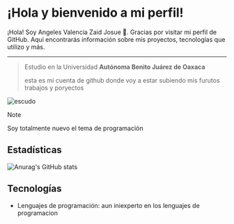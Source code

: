 # ¡Hola y bienvenido a mi perfil!<div style="position: relative;">

¡Hola! Soy Angeles Valencia Zaid Josue  👋. Gracias por visitar mi perfil de GitHub. Aquí encontrarás información sobre mis proyectos, tecnologías que utilizo y más.
<div style="position: relative;">
<img src="https://www.bing.com/th/id/OGC.67b71dbbfb8c8f0a915f6660f54a1c7a?pid=1.7&rurl=https%3a%2f%2fpa1.narvii.com%2f7114%2fdb20531797aad9a97bfb2e79c341a3b7db7fe553r1-200-200_hq.gif&ehk=LWzhrjGaz%2bxO0WrffczTbp2%2bUVBYmXBgAhK2ZPHZN7E%3d" alt="GIF" style="position: absolute; top:100000px ; right:400px ; width: 150px; height: 150px; auto;">

---
> Estudio en la Universidad **Autónoma Benito Juárez de Oaxaca**
> 
> esta es mi cuenta de github donde voy a estar subiendo mis furutos trabajos y poryectos 
<picture>
 <img alt="escudo" src="https://sita.uabjo.mx/images/logo.png">
</picture>

> [!NOTE]
> Soy totalmente nuevo el tema de programación

## Estadísticas
![Anurag's GitHub stats](https://github-readme-stats.vercel.app/api?username=zaidjos&show=reviews,discussions_started,discussions_answered,prs_merged,prs_merged_percentage)

## Tecnologías
- Lenguajes de programación: aun iniexperto en los lenguajes de programacion 


